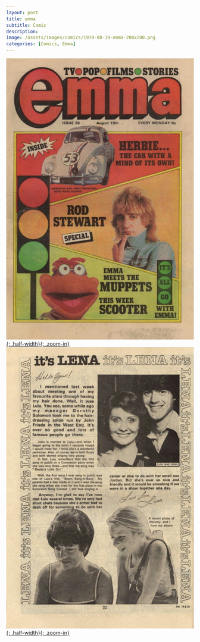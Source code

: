 ```yaml
---
layout: post
title: emma
subtitle: Comic
description:
image: /assets/images/comics/1978-08-19-emma-200x200.png
categories: [Comics, Emma]
---
```


[![](/assets/images/comics/1978-08-19-emma-front-cover.jpg){: .half-width}{: .zoom-in}](/assets/images/comics/1978-08-19-emma-front-cover.jpg)
[![](/assets/images/comics/1978-08-19-emma-page-22.jpg){: .half-width}{: .zoom-in}](/assets/images/comics/1978-08-19-emma-page-22.jpg)
